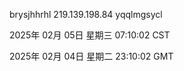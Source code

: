 brysjhhrhl 219.139.198.84 yqqlmgsycl

2025年 02月 05日 星期三 07:10:02 CST

2025年 02月 04日 星期二 23:10:02 GMT
